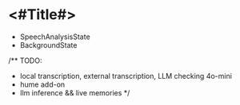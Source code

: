 #  <#Title#>

+ SpeechAnalysisState
+ BackgroundState



/**
 TODO:
 - local transcription, external transcription, LLM checking 4o-mini
 - hume add-on
 - llm inference && live memories
 */
